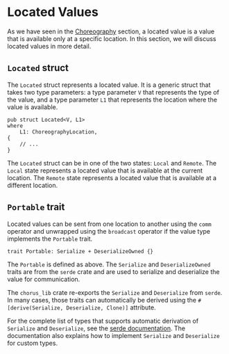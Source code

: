 # Located Values

As we have seen in the [Choreography](./guide-choreography.md) section, a located value is a value that is available only at a specific location. In this section, we will discuss located values in more detail.

## `Located` struct

The `Located` struct represents a located value. It is a generic struct that takes two type parameters: a type parameter `V` that represents the type of the value, and a type parameter `L1` that represents the location where the value is available.

```rust,ignore
pub struct Located<V, L1>
where
    L1: ChoreographyLocation,
{
    // ...
}
```

The `Located` struct can be in one of the two states: `Local` and `Remote`. The `Local` state represents a located value that is available at the current location. The `Remote` state represents a located value that is available at a different location.

## `Portable` trait

Located values can be sent from one location to another using the `comm` operator and unwrapped using the `broadcast` operator if the value type implements the `Portable` trait.

```rust,ignore
trait Portable: Serialize + DeserializeOwned {}
```

The `Portable` is defined as above. The `Serialize` and `DeserializeOwned` traits are from the `serde` crate and are used to serialize and deserialize the value for communication.

The `chorus_lib` crate re-exports the `Serialize` and `Deserialize` from `serde`. In many cases, those traits can automatically be derived using the `#[derive(Serialize, Deserialize, Clone)]` attribute.

For the complete list of types that supports automatic derivation of `Serialize` and `Deserialize`, see the [serde documentation](https://serde.rs/data-model.html#types). The documentation also explains how to implement `Serialize` and `Deserialize` for custom types.
